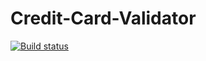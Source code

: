 # Credit-Card-Validator
[![Build status](https://ci.appveyor.com/api/projects/status/r4iarefpga57lhne?svg=true)](https://ci.appveyor.com/project/AnnVasilyeva/credit-card-validator)